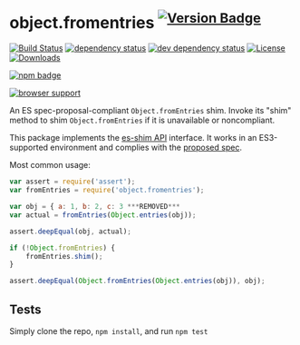 # object.fromentries <sup>[![Version Badge][npm-version-svg]][package-url]</sup>

[![Build Status][travis-svg]][travis-url]
[![dependency status][deps-svg]][deps-url]
[![dev dependency status][dev-deps-svg]][dev-deps-url]
[![License][license-image]][license-url]
[![Downloads][downloads-image]][downloads-url]

[![npm badge][npm-badge-png]][package-url]

[![browser support][testling-svg]][testling-url]

An ES spec-proposal-compliant `Object.fromEntries` shim. Invoke its "shim" method to shim `Object.fromEntries` if it is unavailable or noncompliant.

This package implements the [es-shim API](https://github.com/es-shims/api) interface. It works in an ES3-supported environment and complies with the [proposed spec](https://tc39.github.io/proposal-object-from-entries/).

Most common usage:
```js
var assert = require('assert');
var fromEntries = require('object.fromentries');

var obj = { a: 1, b: 2, c: 3 ***REMOVED***
var actual = fromEntries(Object.entries(obj));

assert.deepEqual(obj, actual);

if (!Object.fromEntries) {
	fromEntries.shim();
}

assert.deepEqual(Object.fromEntries(Object.entries(obj)), obj);
```

## Tests
Simply clone the repo, `npm install`, and run `npm test`

[package-url]: https://npmjs.com/package/object.fromentries
[npm-version-svg]: http://versionbadg.es/es-shims/Object.fromEntries.svg
[travis-svg]: https://travis-ci.org/es-shims/Object.fromEntries.svg
[travis-url]: https://travis-ci.org/es-shims/Object.fromEntries
[deps-svg]: https://david-dm.org/es-shims/Object.fromEntries.svg
[deps-url]: https://david-dm.org/es-shims/Object.fromEntries
[dev-deps-svg]: https://david-dm.org/es-shims/Object.fromEntries/dev-status.svg
[dev-deps-url]: https://david-dm.org/es-shims/Object.fromEntries#info=devDependencies
[testling-svg]: https://ci.testling.com/es-shims/Object.fromEntries.png
[testling-url]: https://ci.testling.com/es-shims/Object.fromEntries
[npm-badge-png]: https://nodei.co/npm/object.fromentries.png?downloads=true&stars=true
[license-image]: http://img.shields.io/npm/l/object.fromentries.svg
[license-url]: LICENSE
[downloads-image]: http://img.shields.io/npm/dm/object.fromentries.svg
[downloads-url]: http://npm-stat.com/charts.html?package=object.fromentries
